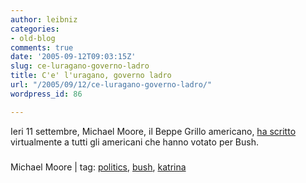 ```yaml
---
author: leibniz
categories:
- old-blog
comments: true
date: '2005-09-12T09:03:15Z'
slug: ce-luragano-governo-ladro
title: C'e' l'uragano, governo ladro
url: "/2005/09/12/ce-luragano-governo-ladro/"
wordpress_id: 86

---
```

Ieri 11 settembre, Michael Moore, il Beppe Grillo americano, [ha scritto](https://www.michaelmoore.com/words/message/index.php?id=185) virtualmente a tutti gli americani che hanno votato per Bush.  



### 
Michael Moore | tag: [politics](https://www.technorati.com/tags/politics), [bush](https://www.technorati.com/tags/bush), [katrina](https://www.technorati.com/tags/katrina)

  
  

